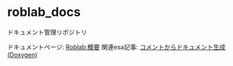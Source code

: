 # roblab_docs

ドキュメント管理リポジトリ

ドキュメントページ: [Roblab:概要](https://shinshu-alps.github.io/roblab_docs/)
関連esa記事: [コメントからドキュメント生成 (Doxygen)](https://roblab-shinshu.esa.io/posts/1936)
